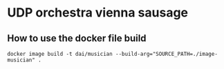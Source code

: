# UDP orchestra vienna sausage

## How to use the docker file build

`docker image build -t dai/musician --build-arg="SOURCE_PATH=./image-musician" .`

